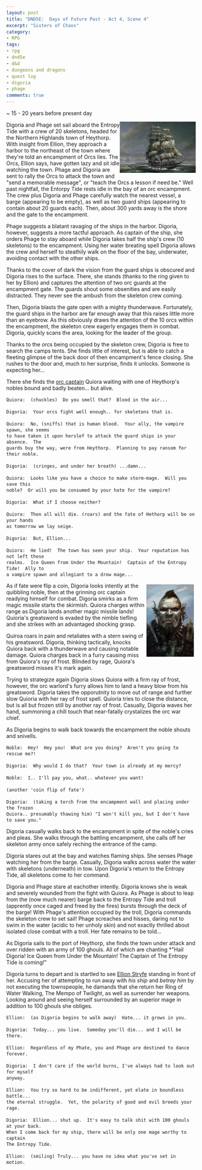 ```yaml
---
layout: post
title: "DND5E:  Days of Future Past - Act 4, Scene 4"
excerpt: "Sisters of Chaos"
category:
- RPG
tags:
- rpg
- dnd5e
- d&d
- dungeons and dragons
- quest log
- digoria
- phage
comments: true
---
```


~ 15 - 20 years before present day

<img src="/images/dnd/entropytide.jpg" style="float: right; max-width: 40%; height: auto">

Digoria and Phage set sail aboard the Entropy Tide with a crew of 20 skeletons, headed for the Northern Highlands town of Heythorp.  With insight from Ellion, they approach a harbor to the northeast of the town where they're told an encampment of Orcs lies.  The Orcs,   Ellion says, have gotten lazy and sit idle watching the town.  Phage and Digoria are sent to rally the Orcs to attack the town and "send a memorable message", or "teach the Orcs a lesson if need be."  Well past nightfall, the Entorpy Tide rests idle in the bay of an orc encampment.  The crew plus Digoria and Phage carefully watch the nearest vessel, a barge (appearing to be empty), as well as two guard ships (appearing to contain about 20 guards each).  Then, about 300 yards away is the shore and the gate to the encampment.

Phage suggests a blatant ravaging of the ships in the harbor.  Digoria, however, suggests a more tactful approach.  As captain of the ship, she orders Phage to stay aboard while Digoria takes half the ship's crew (10 skeletons) to the encampment.  Using her water breating spell Digoria allows the crew and herself to steathily walk on the floor of the bay, underwater, avoiding contact with the other ships.

Thanks to the cover of dark the vision from the guard ships is obscured and Digoria rises to the surface.  There, she stands (thanks to the ring given to her by Ellion) and captures the attention of two orc guards at the encampment gate.  The guards shout some obsenities and are easily distracted.  They never see the ambush from the skeleton crew coming.

Then, Digoria blasts the gate open with a mighty thunderwave.  Fortunately, the guard ships in the harbor are far enough away that this raises little more than an eyebrow.  As this obviously draws the attention of the 10 orcs within the encampment, the skeleton crew eagerly engages them in combat.  Digoria, quickly scans the area, looking for the leader of the group.

Thanks to the orcs being occupied by the skeleton crew, Digoria is free to search the camps tents.  She finds little of interest, but is able to catch a fleeting glimpse of the back door of then encampment's fence closing.  She rushes to the door and, much to her surprise, finds it unlocks.  Someone is expecting her...

There she finds the [orc captain](http://www.aidedd.org/dnd/monstres.php?vo=hobgoblin-captain) Quiora waiting with one of Heythorp's nobles bound and badly beaten... but alive.

~~~
Quiora:  (chuckles)  Do you smell that?  Blood in the air...

Digoria:  Your orcs fight well enough.. for skeletons that is.

Quiora:  No, (sniffs) that is human blood.  Your ally, the vampire spawn, she seems 
to have taken it upon herslef to attack the guard ships in your absence.  The 
guards buy the way, were from Heythorp.  Planning to pay ransom for their noble.

Digoria:  (cringes, and under her breath) ...damn...

Quiora:  Looks like you have a choice to make storm-mage.  Will you save this 
noble?  Or will you be consumed by your hate for the vampire?

Digoria:  What if I choose neither?

Quiora:  Then all will die. (roars) and the fate of Hethorp will be on your hands 
as tomorrow we lay seige.  

Digoria:  But, Ellion...

Quiora:  He lied!  The town has seen your ship.  Your reputation has not left these 
realms.  Ice Queen from Under the Mountain!  Captain of the Entropy Tide!  Ally to 
a vampire spawn and allegiant to a drow mage...
~~~

<a href="http://pre11.deviantart.net/7a9e/th/pre/f/2013/033/2/c/orc_by_saadirfan-d5tk5hm.jpg"><img src="/images/dnd/orc_warlord_quiora.jpg" style="max-width: 25%; height: auto; float: right; margin: 5px"></a>

As if fate were flip a coin, Digoria looks intently at the quibbling noble, then at the grinning orc captain readying himself for combat.  Digoria smirks as a firm magic missile starts the skirmish.  Quiora charges within range as Digoria lands another magic missile lands!  Quioria's greatsword is evaded by the nimble tiefling and she strikes with an advantaged shocking grasp.  

Quiroa roars in pain and retaliates with a stern swing of his greatsword.  Digoria, thinking tactically, knocks Quiora back with a thunderwave and causing notable damage.  Quiora charges back in a furry causing miss from Quiora's ray of frost.  Blinded by rage, Quiora's greatsword misses it's mark again.  

Trying to strategize again Digoria slows Quiora with a firm ray of frost, however, the orc warlord's furry allows him to land a heavy blow from his greatsword.  Digoria takes the opporutnity to move out of range and further slow Quioria with her ray of frost spell.  Quioria tries to close the distance, but is all but frozen still by another ray of frost.  Casually, Digoria waves her hand, summoning a chill touch that near-fatally crystalizes the orc war chief.

As Digoria begins to walk back towards the encampment the noble shouts and snivells.

~~~
Noble:  Hey!  Hey you!  What are you doing?  Aren't you going to rescue me?!

Digoria:  Why would I do that?  Your town is already at my mercy?

Noble:  I.. I'll pay you, what.. whatever you want!

(another 'coin flip of fate')

Digoria:  (taking a torch from the encampment wall and placing under the frozen 
Quiora.. presumably thawing him) "I won't kill you, but I don't have to save you."
~~~

Digoria casually walks back to the encampment in spite of the noble's cries and pleas.  She walks through the battling encampment, she calls off her skeleton army once safely reching the entrance of the camp.

Digoria stares out at the bay and watches flaming ships.  She senses Phage watching her from the barge.  Casually, Digoria walks across water the water with skeletons (underneath) in tow.  Upon Digoria's return to the Entropy Tide, all skeletons come to her command.

Digoria and Phage stare at eachother intently.  Digoria knows she is weak and severely wounded from the fight with Quiora.  As Phage is about to leap from the (now much nearer) barge back to the Entropy Tide and troll (apprently once caged and freed by the fires) bursts through the deck of the barge!  With Phage's attention occupied by the troll, Digoria commands the skeleton crew to set sail!  Phage screaches and hisses, daring not to swim in the water (acidic to her unholy skin) and not exactly thrilled about isolated close combat with a troll.  Her fate remains to be told...

As Digoria sails to the port of Heythorp, she finds the town under attack and over ridden with an army of 100 ghouls.  All of which are chanting *"Hail Digoria!  Ice Queen from Under the Mountain!  The Captain of The Entropy Tide is coming!"

Digoria turns to depart and is startled to see [Ellion Stryfe](http://www.aidedd.org/dnd/monstres.php?vo=drow-mage) standing in front of her.  Accusing her of attempting to run away with *his ship* and *betray him* by not executing the townspeople, he damands that she return her Ring of Water Walking, The Mempo of Twilight, as well as surrender her weapons.  Looking around and seeing herself surrounded by an superior mage in addition to 100 ghouls she obliges.

~~~
Ellion:  (as Digoria begins to walk away)  Hate... it grows in you.

Digoria:  Today... you live.  Someday you'll die... and I will be there.

Ellion:  Regardless of my Phate, you and Phage are destined to dance forever.

Digoria:  I don't care if the world burns, I've always had to look out for myself 
anyway.

Ellion:  You try so hard to be indifferent, yet elate in boundless battle... 
the eternal struggle.  Yet, the polarity of good and evil breeds your rage.

Digoria:  Ellion... shut up.  It's easy to talk shit with 100 ghouls at your back.  
When I come back for my ship, there will be only one mage worthy to captain 
The Entropy Tide.

Ellion:  (smiling) Truly... you have no idea what you've set in motion.
~~~
